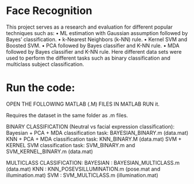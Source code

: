# Face Recognition

This project serves as a research and evaluation for different popular techniques such as:
• ML estimation with Gaussian assumption followed by Bayes’ classification.
• k-Nearest Neighbors (k-NN) rule.
• Kernel SVM and Boosted SVM.
• PCA followed by Bayes classifier and K-NN rule.
• MDA followed by Bayes classifier and K-NN rule.
Here different data sets were used to perform the different tasks such as binary classification and multiclass subject classification.

# Run the code:

OPEN THE FOLLOWING MATLAB (.M) FILES IN MATLAB RUN it.

Requires the dataset in the same folder as .m files.

BINARY CLASSIFICATION (Neutral vs facial expression classification):
Bayesian + PCA + MDA classification task: BAYESIAN_BINARY.m (data.mat)
KNN + PCA + MDA classification task: KNN_BINARY.M (data.mat)
SVM + KERNEL SVM classification task: SVM_BINARY.m and SVM_KERNEL_BINARY.m (data.mat)

MULTICLASS CLASSIFICATION:
BAYESIAN : BAYESIAN_MULTICLASS.m (data.mat)
KNN : KNN_POSEVSILLUMINATION.m (pose.mat and illumination.mat)
SVM : SVM_MULTICLASS.m (illumination.mat)
